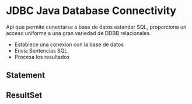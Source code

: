 # JDBC Java Database Connectivity
Api que permite conectarse a base de datos estandar SQL, proporciona un acceso uniforme a una gran variedad de DDBB relacionales.
* Establece una conexion con la base de datos
* Envia Sentencias SQL
* Procesa los resultados

## Statement
## ResultSet
